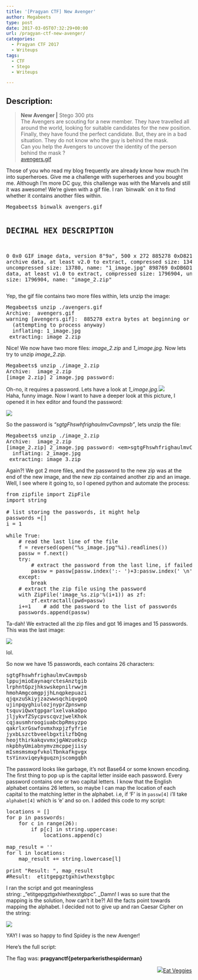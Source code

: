```yaml
---
title: '[Pragyan CTF] New Avenger'
author: Megabeets
type: post
date: 2017-03-05T07:32:29+00:00
url: /pragyan-ctf-new-avenger/
categories:
  - Pragyan CTF 2017
  - Writeups
tags:
  - CTF
  - Stego
  - Writeups

---
```

## Description:

> <div class="challenge-description">
>   <strong>New Avenger |</strong> Stego 300 pts
> </div>
> 
> <div class="challenge-description">
>   The Avengers are scouting for a new member. They have travelled all around the world, looking for suitable candidates for the new position.<br /> Finally, they have found the perfect candidate. But, they are in a bad situation. They do not know who the guy is behind the mask.<br /> Can you help the Avengers to uncover the identity of the person behind the mask ?
> </div>
> 
> <div class="challenge-description">
>
> </div>
> 
> <div class="challenge-files">
>   <div>
>     <span class="challenge-attachment"><a class="has-tooltip" title="" href="https://ctf.pragyan.org/download?file_key=759243671b88bc6c3024e12c1fa580fb4017e7e93f70f0bbe4cbaf3e1ed293bc&team_key=a500afc4a171f394f280518fefd78d62f976bf8303f77f3431573fce01c983cb" data-toggle="tooltip" data-placement="right" data-original-title="2.57 MB">avengers.gif</a> </span>
>   </div>
> </div>

<div>
</div>

<div>
  Those of you who read my blog frequently are already know how much I&#8217;m into superheroes. Give me a challenge with superheroes and you bought me. Although I&#8217;m more DC guy, this challenge was with the Marvels and still it was awesome! We&#8217;re given with a gif file. I ran `binwalk` on it to find whether it contains another files within.
</div>

<div>
  <pre class="lang:diff decode:true ">Megabeets$ binwalk avengers.gif

DECIMAL         HEX             DESCRIPTION
-------------------------------------------------------------------------------------------------------
0               0x0             GIF image data, version 8"9a", 500 x 272
885278          0xD821E         Zip archive data, at least v2.0 to extract, compressed size: 13422, uncompressed size: 13780, name: "1_image.jpg"
898769          0xDB6D1         Zip archive data, at least v1.0 to extract, compressed size: 1796904, uncompressed size: 1796904, name: "image_2.zip"</pre>
  
  <p>
    Yep, the gif file contains two more files within, lets unzip the image:
  </p>
  
  <pre class="lang:diff decode:true ">Megabeets$ unzip ./avengers.gif
Archive:  avengers.gif
warning [avengers.gif]:  885278 extra bytes at beginning or within zipfile
  (attempting to process anyway)
  inflating: 1_image.jpg
 extracting: image_2.zip</pre>
  
  <p>
    Nice! We now have two more files:<em> image_2.zip</em> and <em>1_image.jpg. </em>Now lets try to unzip <em>image_2.zip.</em>
  </p>
  
  <pre class="lang:diff decode:true ">Megabeets$ unzip ./image_2.zip
Archive:  image_2.zip
[image_2.zip] 2_image.jpg password:</pre>
  
  <p>
    Oh-no, it requires a password. Lets have a look at <em>1_image.jpg.<img src="../uploads/1_image.jpg" /><br /> </em>Haha, funny image. Now I want to have a deeper look at this picture, I opened it in hex editor and found the password:
  </p>
  
  <p>
    <img src="../uploads/hex.png" />
  </p>
  
  <p>
    So the password is <em>&#8220;sgtgFhswhfrighaulmvCavmpsb&#8221;</em>, lets unzip the file:
  </p>
  
  <pre class="toolbar:2 show-lang:2 lang:diff decode:true ">Megabeets$ unzip ./image_2.zip
Archive:  image_2.zip
[image_2.zip] 2_image.jpg password: &lt;em&gt;sgtgFhswhfrighaulmvCavmpsb&lt;/em&gt;
  inflating: 2_image.jpg
 extracting: image_3.zip</pre>
  
  <p>
    Again?! We got 2 more files, and the password to the new zip was at the end of the new image, and the new zip contained another zip and an image. Well, I see where it going to, so I opened python and automate the process:
  </p>
  
  <pre class="lang:python decode:true ">from zipfile import ZipFile
import string

# list storing the passwords, it might help 
passwords =[]
i = 1

while True:
    # read the last line of the file
    f = reversed(open("%s_image.jpg"%i).readlines())
    passw = f.next()
    try:
        # extract the password from the last line, if failed - it's the last zip.
        passw = passw[passw.index(':- ')+3:passw.index(' \n')]
    except:
        break
    # extract the zip file using the password
    with ZipFile('image_%s.zip'%(i+1)) as zf:
        zf.extractall(pwd=passw)
    i+=1    # add the password to the list of passwords
    passwords.append(passw)</pre>
  
  <p>
    Ta-dah! We extracted all the zip files and gםt 16 images and 15 passwords. This was the last image:
  </p>
  
  <p>
    <img src="../uploads/16_image.jpg" />
  </p>
</div>

lol.

So now we have 15 passwords, each contains 26 characters:

<pre class="lang:diff decode:true">sgtgFhswhfrighaulmvCavmpsb
lppujmioEaynaqrctesAnztgib
lrphntGpzjhkswskepnilrwwjm
hmohAmgcomgpjjhLnqpkepuazi
qjqxzuSkiyjzazwwsqchiqvgoQ
ujinpqyghiulozjnyprZpnswnp
tsquviQwxtgpgarlxelvakaOpo
jljykvfZSycpvscqvzjwelKhok
cqjausmhroogiuabcbpRmsyzpo
qakrlxrGswfovmxhxpjzfyfrie
jyxbLszctbveelbgxtilzfbQng
heojthirkakqvvmxjgAWzuekcp
nkpbhyUmiabnymvzmcppejiisy
mIsmsmsmxpfvkolTbnkafkgvgx
tsYinxviqeykguqznjscomgqbh</pre>

The password looks like garbage, it&#8217;s not Base64 or some known encoding. The first thing to pop up is the capital letter inside each password. Every password contains one or two capital letters. I know that the English alphabet contains 26 letters, so maybe I can map the location of each capital to the matching letter in the alphabet. i.e, if &#8216;F&#8217; is in `passw[4]` i&#8217;ll take `alphabet[4]` which is &#8216;e&#8217; and so on. I added this code to my script:

<pre class="toolbar:2 show-lang:2 nums:false nums-toggle:false lang:python decode:true">locations = []
for p in passwords:
    for c in range(26):
        if p[c] in string.uppercase:
            locations.append(c)

map_result = ''
for l in locations:
    map_result += string.lowercase[l]

print "Result: ", map_result
#Result:  etitgepgztgxhiwthexstgbpc</pre>

I ran the script and got meaningless string: _&#8220;etitgepgztgxhiwthexstgbpc&#8221;. _Damn! I was so sure that the mapping is the solution, how can&#8217;t it be?! All the facts point towards mapping the alphabet. I decided not to give up and ran Caesar Cipher on the string:

<img src="../uploads/peter.png" /> 

YAY! I was so happy to find Spidey is the new Avenger!

Here&#8217;s the full script:



The flag was: **pragyanctf{peterparkeristhespiderman}**

<div class="nf-post-footer">
  <p style="text-align: right">
    <a href="https://www.megabeets.net/about.html#vegan"><img src="../uploads/megabeets_inline_logo.png" />Eat Veggies</a>
  </p>
</div>